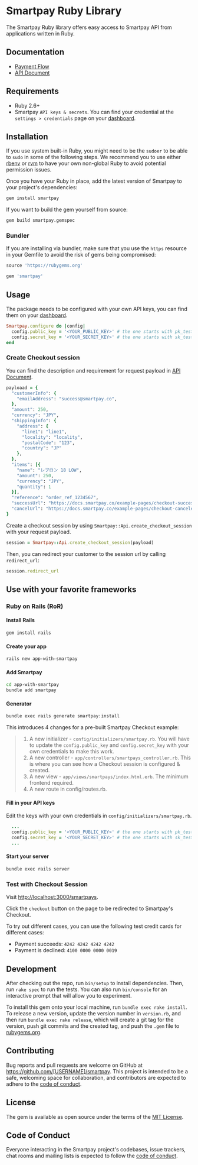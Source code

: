 # Smartpay Ruby Library

The Smartpay Ruby library offers easy access to Smartpay API from applications written in Ruby.

## Documentation

- [Payment Flow](https://docs.smartpay.co/#payment_flow)
- [API Document](https://api-doc.smartpay.co)

## Requirements

- Ruby 2.6+
- Smartpay `API keys & secrets`. You can find your credential at the `settings > credentials` page on your [dashboard](https://dashboard.smartpay.co/settings/credentials).

## Installation

If you use system built-in Ruby, you might need to be the `sudoer` to be able to `sudo` in some of the following steps. We recommend you to use either [rbenv](https://github.com/rbenv/rbenv) or [rvm](https://rvm.io/) to have your own non-global Ruby to avoid potential permission issues.

Once you have your Ruby in place, add the latest version of Smartpay to your project's dependencies:

```sh
gem install smartpay
```

If you want to build the gem yourself from source:

```sh
gem build smartpay.gemspec
```

### Bundler

If you are installing via bundler, make sure that you use the `https` resource in your Gemfile to avoid the risk of gems being compromised:

```ruby
source 'https://rubygems.org'

gem 'smartpay'
```

## Usage

The package needs to be configured with your own API keys, you can find them on your [dashboard](https://dashboard.smartpay.co/settings/credentials).

```ruby
Smartpay.configure do |config|
  config.public_key = '<YOUR_PUBLIC_KEY>' # the one starts with pk_test_
  config.secret_key = '<YOUR_SECRET_KEY>' # the one starts with sk_test_
end
```

### Create Checkout session

You can find the description and requirement for request payload in [API Document](https://api-doc.smartpay.co/#8a3538b1-530c-448c-8bae-4a41cdf0b8fd).

```ruby
payloaad = {
  "customerInfo": {
    "emailAddress": "success@smartpay.co",
  },
  "amount": 250,
  "currency": "JPY",
  "shippingInfo": {
    "address": {
      "line1": "line1",
      "locality": "locality",
      "postalCode": "123",
      "country": "JP"
    },
  },
  "items": [{
    "name": "レブロン 18 LOW",
    "amount": 250,
    "currency": "JPY",
    "quantity": 1
  }],
  "reference": "order_ref_1234567",
  "successUrl": "https://docs.smartpay.co/example-pages/checkout-successful",
  "cancelUrl": "https://docs.smartpay.co/example-pages/checkout-canceled"
}
```

Create a checkout session by using `Smartpay::Api.create_checkout_session` with your request payload.

```ruby
session = Smartpay::Api.create_checkout_session(payload)
```

Then, you can redirect your customer to the session url by calling `redirect_url`:

```ruby
session.redirect_url
```

## Use with your favorite frameworks

### Ruby on Rails (RoR)

#### Install Rails

```sh
gem install rails
```

#### Create your app

```sh
rails new app-with-smartpay
```

#### Add Smartpay

```sh
cd app-with-smartpay
bundle add smartpay
```

#### Generator

```sh
bundle exec rails generate smartpay:install
```

This introduces 4 changes for a pre-built Smartpay Checkout example:

> 1. A new initializer - `config/initializers/smartpay.rb`. You will have to update the `config.public_key` and `config.secret_key` with your own credentials to make this work.
> 2. A new controller - `app/controllers/smartpays_controller.rb`. This is where you can see how a Checkout session is configured & created.
> 3. A new view - `app/views/smartpays/index.html.erb`. The minimum frontend required.
> 4. A new route in config/routes.rb.

#### Fill in your API keys

Edit the keys with your own credentials in `config/initializers/smartpay.rb`.

```ruby
  ...
  config.public_key = '<YOUR_PUBLIC_KEY>' # the one starts with pk_test_
  config.secret_key = '<YOUR_SECRET_KEY>' # the one starts with sk_test_
  ...
```

#### Start your server

```sh
bundle exec rails server
```

### Test with Checkout Session

Visit [http://localhost:3000/smartpays](http://localhost:3000/smartpays).

Click the `checkout` button on the page to be redirected to Smartpay's Checkout.

To try out different cases, you can use the following test credit cards for different cases:

- Payment succeeds: `4242 4242 4242 4242`
- Payment is declined: `4100 0000 0000 0019`

## Development

After checking out the repo, run `bin/setup` to install dependencies. Then, run `rake spec` to run the tests. You can also run `bin/console` for an interactive prompt that will allow you to experiment.

To install this gem onto your local machine, run `bundle exec rake install`. To release a new version, update the version number in `version.rb`, and then run `bundle exec rake release`, which will create a git tag for the version, push git commits and the created tag, and push the `.gem` file to [rubygems.org](https://rubygems.org).

## Contributing

Bug reports and pull requests are welcome on GitHub at https://github.com/[USERNAME]/smartpay. This project is intended to be a safe, welcoming space for collaboration, and contributors are expected to adhere to the [code of conduct](https://github.com/[USERNAME]/smartpay/blob/master/CODE_OF_CONDUCT.md).

## License

The gem is available as open source under the terms of the [MIT License](https://opensource.org/licenses/MIT).

## Code of Conduct

Everyone interacting in the Smartpay project's codebases, issue trackers, chat rooms and mailing lists is expected to follow the [code of conduct](https://github.com/[USERNAME]/smartpay/blob/master/CODE_OF_CONDUCT.md).

